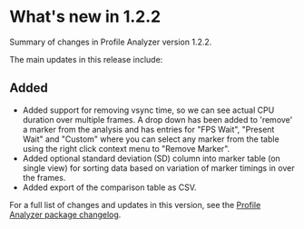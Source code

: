 # What's new in 1.2.2

Summary of changes in Profile Analyzer version 1.2.2.

The main updates in this release include:

## Added

* Added support for removing vsync time, so we can see actual CPU duration over multiple frames. A drop down has been
  added to 'remove' a marker from the analysis and has entries for "FPS Wait", "Present Wait" and "Custom" where you can
  select any marker from the table using the right click context menu to "Remove Marker".
* Added optional standard deviation (SD) column into marker table (on single view) for sorting data based on variation
  of marker timings in over the frames.
* Added export of the comparison table as CSV.

For a full list of changes and updates in this version, see
the [Profile Analyzer package changelog](https://docs.unity3d.com/Packages/com.unity.performance.profile-analyzer@latest/index.html?subfolder=/changelog/CHANGELOG.html).
